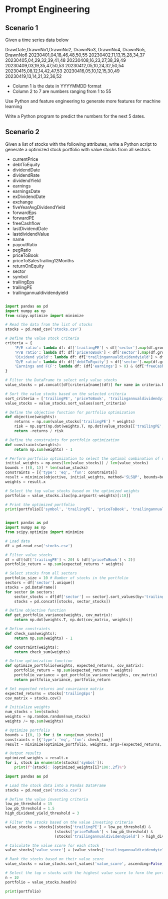 # Prompt Engineering

## Scenario 1
Given a time series data below 

DrawDate,DrawnNo1,DrawnNo2, DrawnNo3, DrawnNo4, DrawnNo5, DrawnNo6
20230401,04,18,46,48,50,55
20230402,11,13,15,28,34,37
20230405,04,29,32,39,41,48
20230408,16,23,27,38,39,49
20230409,03,19,35,47,50,53
20230412,05,10,24,32,50,54
20230415,08,12,14,42,47,53
20230416,05,10,12,15,30,49
20230419,13,14,21,32,36,52

- Column 1 is the date in YYYYMMDD format
- Column 2 to 7 are numbers ranging from 1 to 55


Use Python and feature engineering to generate more features for machine learning

Write a Python program to predict the numbers for the next 5 dates.



## Scenario 2

Given a list of stocks with the following attributes, write a Python script to generate a optimized stock portfolio with value stocks from all sectors.

- currentPrice
- debtToEquity
- dividendDate
- dividendRate
- dividendYield
- earnings
- earningsDate
- exDividendDate
- exchange
- fiveYearAvgDividendYield
- forwardEps
- forwardPE
- freeCashflow
- lastDividendDate
- lastdividendValue
- name
- payoutRatio
- pegRatio
- priceToBook
- priceToSalesTrailing12Months
- returnOnEquity
- sector 
- symbol
- trailingEps
- trailingPE
- trailingannualdividendyield


```python

import pandas as pd
import numpy as np
from scipy.optimize import minimize

# Read the data from the list of stocks
stocks = pd.read_csv('stocks.csv')

# Define the value stock criteria
criteria = {
    'P/E ratio': lambda df: df['trailingPE'] < df['sector'].map(df.groupby('sector')['trailingPE'].median()) * 0.8,
    'P/B ratio': lambda df: df['priceToBook'] < df['sector'].map(df.groupby('sector')['priceToBook'].median()) * 0.8,
    'Dividend yield': lambda df: df['trailingannualdividendyield'] > df['sector'].map(df.groupby('sector')['trailingannualdividendyield'].median()) * 1.2,
    'D/E ratio': lambda df: df['debtToEquity'] < df['sector'].map(df.groupby('sector')['debtToEquity'].median()) * 0.8,
    'Earnings and FCF': lambda df: (df['earnings'] > 0) & (df['freeCashflow'] > 0)
}

# Filter the DataFrame to select only value stocks
value_stocks = pd.concat([df[criteria[name](df)] for name in criteria.keys()])

# Sort the value stocks based on the selected criteria
sort_criteria = ['trailingPE', 'priceToBook', 'trailingannualdividendyield', 'debtToEquity']
value_stocks = value_stocks.sort_values(sort_criteria)

# Define the objective function for portfolio optimization
def objective(weights):
    returns = np.sum(value_stocks['trailingPE'] * weights)
    risk = np.sqrt(np.dot(weights.T, np.dot(value_stocks[['trailingPE', 'priceToBook', 'trailingannualdividendyield', 'debtToEquity']].cov(), weights)))
    return -returns / risk

# Define the constraints for portfolio optimization
def constraints(weights):
    return np.sum(weights) - 1

# Perform portfolio optimization to select the optimal combination of value stocks
initial_weights = np.ones(len(value_stocks)) / len(value_stocks)
bounds = [(0, 1)] * len(value_stocks)
constraints = [{'type': 'eq', 'fun': constraints}]
result = minimize(objective, initial_weights, method='SLSQP', bounds=bounds, constraints=constraints)
weights = result.x

# Select the top value stocks based on the optimized weights
portfolio = value_stocks.iloc[np.argsort(-weights)[:10]]

# Print the optimized portfolio
print(portfolio[['symbol', 'trailingPE', 'priceToBook', 'trailingannualdividendyield', 'debtToEquity']])

```


```python

import pandas as pd
import numpy as np
from scipy.optimize import minimize

# Load data
df = pd.read_csv('stocks.csv')

# Filter value stocks
df = df[(df['trailingPE'] < 20) & (df['priceToBook'] < 2)]
portfolio_return = np.sum(expected_returns * weights)

# Select stocks from all sectors
portfolio_size = 10 # Number of stocks in the portfolio
sectors = df['sector'].unique()
stocks = pd.DataFrame()
for sector in sectors:
    sector_stocks = df[df['sector'] == sector].sort_values(by='trailingEps', ascending=False)[:int(portfolio_size/len(sectors))]
    stocks = pd.concat([stocks, sector_stocks])

# Define objective function
def get_portfolio_variance(weights, cov_matrix):
    return np.dot(weights.T, np.dot(cov_matrix, weights))

# Define constraints
def check_sum(weights):
    return np.sum(weights) - 1

def constraint(weights):
    return check_sum(weights)

# Define optimization function
def optimize_portfolio(weights, expected_returns, cov_matrix):
    portfolio_return = np.sum(expected_returns * weights)
    portfolio_variance = get_portfolio_variance(weights, cov_matrix)
    return portfolio_variance, portfolio_return

# Set expected returns and covariance matrix
expected_returns = stocks['trailingEps']
cov_matrix = stocks.cov()

# Initialize weights
num_stocks = len(stocks)
weights = np.random.random(num_stocks)
weights /= np.sum(weights)

# Optimize portfolio
bounds = [(0, 1) for i in range(num_stocks)]
constraints = [{'type': 'eq', 'fun': check_sum}]
result = minimize(optimize_portfolio, weights, args=(expected_returns, cov_matrix), method='SLSQP', bounds=bounds, constraints=constraints)

# Output results
optimized_weights = result.x
for i, stock in enumerate(stocks['symbol']):
    print(f"{stock}: {optimized_weights[i]*100:.2f}%")

```

```python
import pandas as pd

# Load the stock data into a Pandas DataFrame
stocks = pd.read_csv('stocks.csv')

# Define the value investing criteria
low_pe_threshold = 15
low_pb_threshold = 1.5
high_dividend_yield_threshold = 3

# Filter the stocks based on the value investing criteria
value_stocks = stocks[(stocks['trailingPE'] < low_pe_threshold) &
                      (stocks['priceToBook'] < low_pb_threshold) &
                      (stocks['trailingannualdividendyield'] > high_dividend_yield_threshold)]

# Calculate the value score for each stock
value_stocks['value_score'] = (value_stocks['trailingannualdividendyield'] / value_stocks['trailingPE']) + (1 / value_stocks['priceToBook'])

# Rank the stocks based on their value score
value_stocks = value_stocks.sort_values('value_score', ascending=False)

# Select the top n stocks with the highest value score to form the portfolio
n = 10
portfolio = value_stocks.head(n)

print(portfolio)
``````
